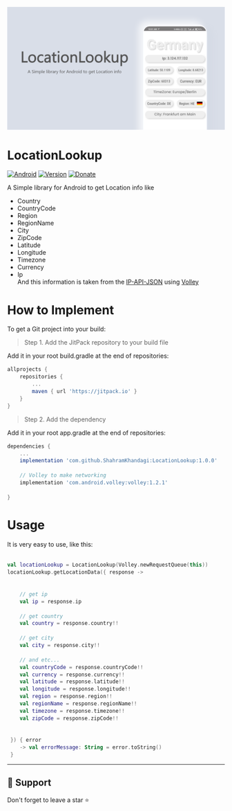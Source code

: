 
![](https://raw.githubusercontent.com/ShahramKhandagi/LocationLookup/master/app/src/main/res/drawable/locationlookupbanner.png)


# LocationLookup
[![Android](https://img.shields.io/badge/Android-LocationLookup-blue.svg?style=flat)](https://android-arsenal.com/details/1/2366)
[![Version](https://img.shields.io/badge/version-1.0.0-green.svg)](https://shields.io/)
[![Donate](https://img.shields.io/badge/donate-Buy%20Coffee-yellow)](https://www.buymeacoffee.com/shahramkhaE)


A Simple library for Android to get Location info like
 - Country
 - CountryCode
 - Region
 - RegionName
 - City
 - ZipCode
 - Latitude
 - Longitude
 - Timezone
 - Currency
 - Ip \
And this information is taken from the [IP-API-JSON](http://ip-api.com/json) using [Volley](https://google.github.io/volley/)

# How to Implement
To get a Git project into your build:
> Step 1. Add the JitPack repository to your build file

Add it in your root build.gradle at the end of repositories: <br/>
```gradle
allprojects {
	repositories {
		...
		maven { url 'https://jitpack.io' }
	}
}
```
    
> Step 2. Add the dependency

Add it in your root app.gradle at the end of repositories: <br/>
```gradle
dependencies {
	...
    implementation 'com.github.ShahramKhandagi:LocationLookup:1.0.0'

    // Volley to make networking
    implementation 'com.android.volley:volley:1.2.1'

}
```
# Usage
It is very easy to use, like this:
```kotlin

val locationLookup = LocationLookup(Volley.newRequestQueue(this))
locationLookup.getLocationData({ response ->


    // get ip
    val ip = response.ip

    // get country
    val country = response.country!!

    // get city
    val city = response.city!!

    // and etc...
    val countryCode = response.countryCode!!
    val currency = response.currency!!
    val latitude = response.latitude!!
    val longitude = response.longitude!!
    val region = response.region!!
    val regionName = response.regionName!!
    val timezone = response.timezone!!
    val zipCode = response.zipCode!!


 }) { error
    -> val errorMessage: String = error.toString()
 }
```
---
## 🙏 Support

Don't forget to leave a star ⭐️





